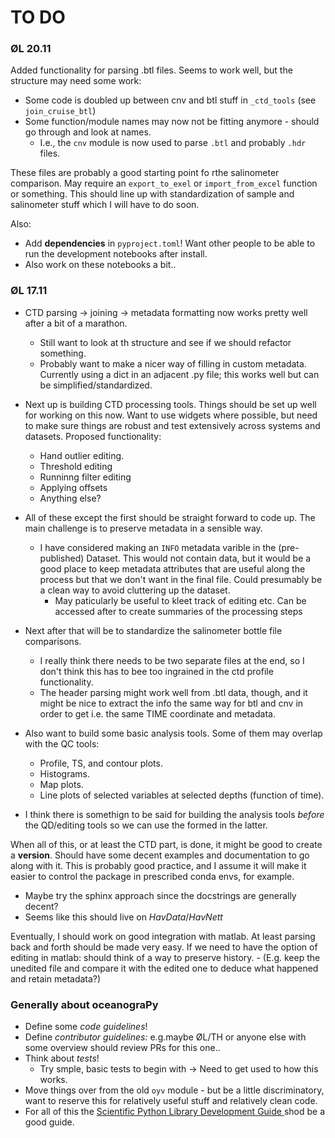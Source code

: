 # TO DO


### ØL 20.11

Added functionality for parsing .btl files. Seems to work well, but the structure may need some work:

- Some code is doubled up between cnv and btl stuff in `_ctd_tools` (see `join_cruise_btl`)
- Some function/module names may now not be fitting anymore - should go through and look at names.
  - I.e., the `cnv` module is now used to parse `.btl` and probably `.hdr` files.  

These files are probably a good starting point fo rthe salinometer comparison. May require
an `export_to_exel` or `import_from_excel` function or something. This should line up with 
standardization of sample and salinometer stuff which I will have to do soon.


Also:

  - Add **dependencies** in `pyproject.toml`! Want other people to be able to run the 
    development notebooks after install.
  - Also work on these notebooks a bit..


### ØL 17.11

- CTD parsing -> joining -> metadata formatting now works pretty well after a bit of a marathon.
    + Still want to look at th structure and see if we should refactor something.
    + Probably want to make a nicer way of filling in custom metadata. Currently using a dict in an
      adjacent .py file; this works well but can be simplified/standardized.

- Next up is building CTD processing tools. Things should be set up well for working on this now.
  Want to use widgets where possible, but need to make sure things are robust and test extensively
  across systems and datasets. Proposed functionality:

    + Hand outlier editing.
    + Threshold editing 
    + Runninng filter editing 
    + Applying offsets
    + Anything else?

- All of these except the first should be straight forward to code up. The main challenge is to
  preserve metadata in a sensible way.

    - I have considered making an `INFO` metadata varible in the (pre-published) Dataset. This would
      not contain data, but it would be a good place to keep metadata attributes that are useful
      along the process but that we don't want in the final file. Could presumably be a clean way to
      avoid cluttering up the dataset.
      + May paticularly be useful to kleet track of editing etc. Can be accessed after to create
        summaries of the processing steps 

- Next after that will be to standardize the salinometer bottle file comparisons. 

    + I really think there needs to be two separate files at the end, so I don't think this has to
      bee too ingrained in the ctd profile functionality.
    + The header parsing might work well from .btl data, though, and it might be nice to extract the
      info the same way for btl and cnv in order to get i.e. the same TIME coordinate and metadata. 

- Also want to build some basic analysis tools. Some of them may overlap with the QC tools:

    - Profile, TS, and contour plots.
    - Histograms.
    - Map plots.
    - Line plots of selected variables at selected depths (function of time).

- I think there is somethign to be said for building the analysis tools *before* the QD/editing
  tools so we can use the formed in the latter.

When all of this, or at least the CTD part, is done, it might be good to create a **version**.
Should have some decent examples and documentation to go along with it. This is probably good
practice, and I assume it will make it easier to control the package in prescribed conda envs, for
example.

- Maybe try the sphinx approach since the docstrings are generally decent? 
- Seems like this should live on *HavData*/*HavNett*

Eventually, I should work on good integration with matlab. At least parsing back and forth should be
made very easy. If we need to have the option of editing in matlab: should think of a way to
    preserve history. - (E.g. keep the unedited file and compare it with the edited one to deduce
    what happened and retain metadata?)

### Generally about oceanograPy

- Define some *code guidelines*! 
- Define *contributor guidelines:* e.g.maybe ØL/TH or anyone else with some overview should review
  PRs for this one..
- Think about *tests*!
    + Try smple, basic tests to begin with -> Need to get used to how this works. 
- Move things over from the old `oyv` module - but be a little discriminatory, want to reserve this
  for relatively useful stuff and relatively clean code.
- For all of this the [ Scientific Python Library Development Guide
](https://learn.scientific-python.org/development/) shod be a good guide.
